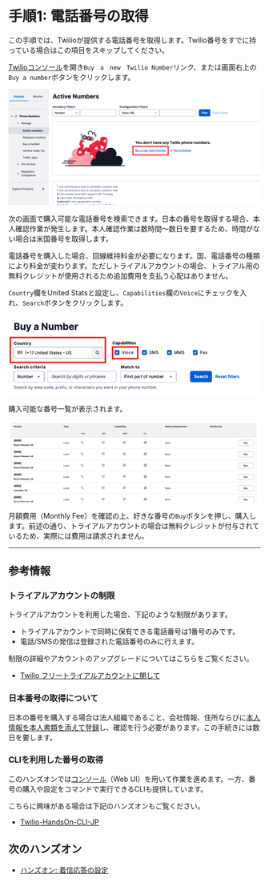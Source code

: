 #  手順1: 電話番号の取得

この手順では、Twilioが提供する電話番号を取得します。Twilio番号をすでに持っている場合はこの項目をスキップしてください。

[Twilioコンソール](https://jp.twilio.com/console/phone-numbers/incoming)を開き`Buy　a　new　Twilio Number`リンク、または画面右上の`Buy a number`ボタンをクリックします。

![電話番号コンソール](../assets/01-Phone-Numbers.png)

次の画面で購入可能な電話番号を検索できます。日本の番号を取得する場合、本人確認作業が発生します。本人確認作業は数時間〜数日を要するため、時間がない場合は米国番号を取得します。

電話番号を購入した場合、回線維持料金が必要になります。国、電話番号の種類により料金が変わります。ただしトライアルアカウントの場合、トライアル用の無料クレジットが使用されるため追加費用を支払う心配はありません。

`Country`欄をUnited Statsと設定し、`Capabilities`欄の`Voice`にチェックを入れ、`Search`ボタンをクリックします。

![番号検索](../assets/01-Serach-Numbers.png)

購入可能な番号一覧が表示されます。

![番号一覧](../assets/01-Number-List.png)

月額費用（Monthly Fee）を確認の上、好きな番号の`Buy`ボタンを押し、購入します。前述の通り、トライアルアカウントの場合は無料クレジットが付与されているため、実際には費用は請求されません。

---

## 参考情報

### トライアルアカウントの制限 ###

トライアルアカウントを利用した場合、下記のような制限があります。
- トライアルアカウントで同時に保有できる電話番号は1番号のみです。
- 電話/SMSの発信は登録された電話番号のみに行えます。

制限の詳細やアカウントのアップグレードについてはこちらをご覧ください。
- [Twilio フリートライアルアカウントに関して](https://support.twilio.com/hc/en-us/articles/360044841214-Twilio-%E3%83%95%E3%83%AA%E3%83%BC%E3%83%88%E3%83%A9%E3%82%A4%E3%82%A2%E3%83%AB%E3%82%A2%E3%82%AB%E3%82%A6%E3%83%B3%E3%83%88%E3%81%AB%E9%96%A2%E3%81%97%E3%81%A6)

### 日本番号の取得について ###

日本の番号を購入する場合は法人組織であること、会社情報、住所ならびに[本人情報を本人書類を添えて登録](https://support.twilio.com/hc/en-us/articles/4406158662171-%E6%97%A5%E6%9C%AC%E5%90%91%E3%81%91-Regulatory-Bundle-%E8%A6%8F%E5%88%B6%E6%83%85%E5%A0%B1-%E3%81%AB%E9%96%A2%E3%82%8F%E3%82%8B%E6%9B%B8%E9%A1%9E%E3%81%AE%E6%8F%90%E5%87%BA%E6%96%B9%E6%B3%95)し、確認を行う必要があります。この手続きには数日を要します。

### CLIを利用した番号の取得 ###

このハンズオンでは[コンソール](https://jp.twilio.com/console)（Web UI）を用いて作業を進めます。一方、番号の購入や設定をコマンドで実行できるCLIも提供しています。

こちらに興味がある場合は下記のハンズオンもご覧ください。

- [Twilio-HandsOn-CLI-JP](https://neri78.github.io/Twilio-HandsOn-CLI-JP/)

## 次のハンズオン

- [ハンズオン: 着信応答の設定](../02-Respond-To-Incoming-Calls/00-Overview.md)